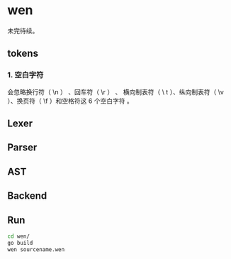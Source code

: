 # wen

未完待续。

## tokens

### 1. 空白字符

会忽略换行符（ \n ） 、回车符（ \r ） 、 横向制表符（ \ t ）、纵向制表符（ \v ）、换页符（ \f ）和空格符这 6 个空白字符 。

## Lexer

## Parser

## AST

## Backend

## Run

```bash
cd wen/
go build
wen sourcename.wen
```